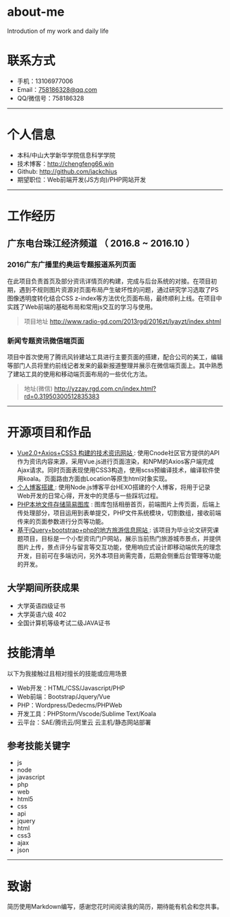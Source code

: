 # about-me
Introdution of my work and daily life
# 联系方式

- 手机：13106977006  
- Email：758186328@qq.com 
- QQ/微信号：758186328

------

# 个人信息

- 本科/中山大学新华学院信息科学学院 
- 技术博客：http://chengfeng66.win
- Github: http://github.com/jackchius
- 期望职位：Web前端开发(JS方向)/PHP网站开发

------

# 工作经历

## 广东电台珠江经济频道 （ 2016.8 ~ 2016.10 ）

### 2016广东广播里约奥运专题报道系列页面

在此项目负责首页及部分资讯详情页的构建，完成与后台系统的对接。在项目初期，遇到不规则图片资源对页面布局产生破坏性的问题，通过研究学习选取了PS图像透明度转化结合CSS z-index等方法优化页面布局，最终顺利上线。在项目中实践了Web前端的基础布局和常用js交互的学习与使用。 

> 项目地址  http://www.radio-gd.com/2013rgd/2016zt/lyayzt/index.shtml

### 新闻专题资讯微信端页面

项目中首次使用了腾讯风铃建站工具进行主要页面的搭建，配合公司的美工，编辑等部门人员将里约前线记者发来的最新报道整理并展示在微信端页面上。其中熟悉了建站工具的使用和移动端页面布局的一些优化方法。

> 地址(微信) http://yzzay.rgd.com.cn/index.html?rd=0.31950300512835383



------

# 开源项目和作品

- [ Vue2.0+Axios+CSS3 构建的技术资讯网站 ]() : 
  使用Cnode社区官方提供的API作为资讯内容来源，采用Vue.js进行页面渲染，和NPM的Axios客户端完成Ajax请求。同时页面表现使用CSS3构造，使用scss预编译技术，编译软件使用koala。页面路由方面由Location等原生html对象实现。
- [个人博客搭建 ]() :
  使用Node.js博客平台HEXO搭建的个人博客，将用于记录Web开发的日常心得，开发中的灵感与一些踩坑过程。
- [PHP本地文件存储简易图库]() :
图库包括相册首页，前端图片上传页面，后端上传处理部分，项目运用到表单提交，PHP文件系统模块，切割数组，接收前端传来的页面参数进行分页等功能。
- [基于jQuery+bootstrap+php的地方旅游信息网站 ]() :
  该项目为毕业论文研究课题项目，目标是一个小型资讯门户网站，展示当前热门旅游城市景点，并提供图片上传，景点评分与留言等交互功能，使用响应式设计即移动端优先的理念开发，目前可在多端访问，另外本项目尚需完善，后期会侧重后台管理等功能的开发。 

## 大学期间所获成果

- 大学英语四级证书
- 大学英语六级 402
- 全国计算机等级考试二级JAVA证书

# 技能清单

以下为我接触过且相对擅长的技能或应用场景

- Web开发：HTML/CSS/Javascript/PHP
- Web前端：Bootstrap/Jquery/Vue
- PHP：Wordpress/Dedecms/PHPWeb
- 开发工具：PHPStorm/Vscode/Sublime Text/Koala
- 云平台：SAE/腾讯云/阿里云 云主机/静态网站部署

## 参考技能关键字

- js
- node
- javascript
- php
- web
- html5
- css
- api
- jquery
- html
- css3
- ajax
- json

------

# 致谢

简历使用Markdown编写，感谢您花时间阅读我的简历，期待能有机会和您共事。
